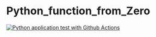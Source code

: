 # Python_function_from_Zero

[![Python application test with Github Actions](https://github.com/msmalmir/Python_function_from_Zero/actions/workflows/main.yml/badge.svg)](https://github.com/msmalmir/Python_function_from_Zero/actions/workflows/main.yml)

